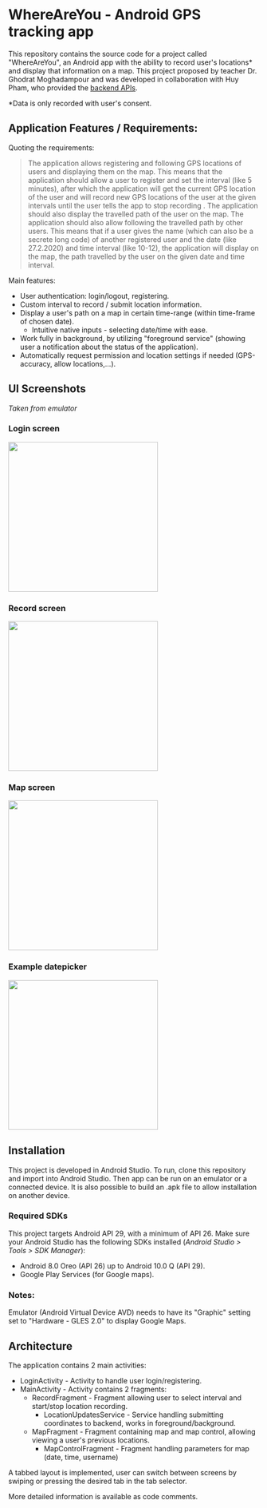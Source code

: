 
# WhereAreYou - Android GPS tracking app
This repository contains the source code for a project called "WhereAreYou", an Android app with the ability to record user's locations* and display that information on a map.
This project proposed by teacher Dr. Ghodrat Moghadampour and was developed in collaboration with Huy Pham, who provided the [backend APIs](https://github.com/pqhuy98/gps_tracker).

*Data is only recorded with user's consent.

## Application Features / Requirements:
Quoting the requirements:
> The application allows registering and following GPS locations of users and displaying them on the map. This means that the application should allow a user to register and set the interval (like 5 minutes), after which the application will get the current GPS location of the user and will record new GPS locations of the user at the given intervals until the user tells the app to stop recording . The application should also display the travelled path of the user on the map. The application should also allow following the travelled path by other users. This means that if a user gives the name (which can also be a secrete long code) of another registered user and the date (like 27.2.2020) and time interval (like 10-12), the application will display on the map, the path travelled by the user on the given date and time interval.

Main features:
 - User authentication: login/logout, registering.
 - Custom interval to record / submit location information.
 - Display a user's path on a map in certain time-range (within time-frame of chosen date).
   - Intuitive native inputs - selecting date/time with ease.
 - Work fully in background, by utilizing "foreground service" (showing user a notification about the status of the application).
 - Automatically request permission and location settings if needed (GPS-accuracy, allow locations,...).
 
## UI Screenshots
 *Taken from emulator*
 ### Login screen 
<img src="https://raw.githubusercontent.com/Av0c/gps_tracker_frontend/master/docs/screenshots/login.png" width="300">

 ### Record screen
<img src="https://raw.githubusercontent.com/Av0c/gps_tracker_frontend/master/docs/screenshots/record.png" width="300">

 ### Map screen 
<img src="https://raw.githubusercontent.com/Av0c/gps_tracker_frontend/master/docs/screenshots/map.png" width="300">

 ### Example datepicker 
<img src="https://raw.githubusercontent.com/Av0c/gps_tracker_frontend/master/docs/screenshots/map_control.png" width="300">

## Installation
This project is developed in Android Studio.
To run, clone this repository and import into Android Studio. Then app can be run on an emulator or a connected device. 
It is also possible to build an .apk file to allow installation on another device.
 ### Required SDKs
This project targets Android API 29, with a minimum of API 26.
Make sure your Android Studio has the following SDKs installed (*Android Studio > Tools > SDK Manager*):
 - Android 8.0 Oreo (API 26) up to Android 10.0 Q (API 29).
 - Google Play Services (for Google maps).
 ### Notes:
Emulator (Android Virtual Device AVD) needs to have its "Graphic" setting set to "Hardware - GLES 2.0" to display Google Maps.
 ## Architecture
The application contains 2 main activities:
 - LoginActivity - Activity to handle user login/registering.
 - MainActivity - Activity contains 2 fragments:
   - RecordFragment - Fragment allowing user to select interval and start/stop location recording.
     - LocationUpdatesService - Service handling submitting coordinates to backend, works in foreground/background.
   - MapFragment - Fragment containing map and map control, allowing viewing a user's previous locations.
     - MapControlFragment - Fragment handling parameters for map (date, time, username)

A tabbed layout is implemented, user can switch between screens by swiping or pressing the desired tab in the tab selector.

More detailed information is available as code comments.
